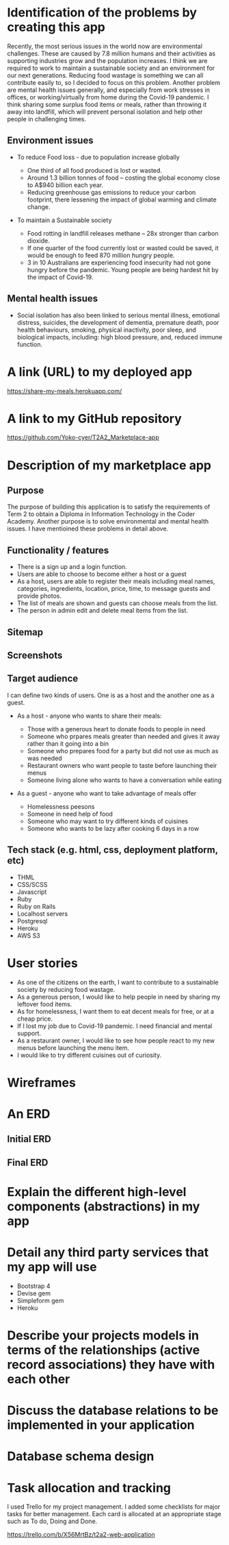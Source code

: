 # Identification of the problems by creating this app 
Recently, the most serious issues in the world now are environmental challenges. These are caused by 7.8 million humans and their activities as supporting industries grow and the population increases. I think we are required to work to maintain a sustainable society and an environment for our next generations. Reducing food wastage is something we can all contribute easily to, so I decided to focus on this problem. Another problem are mental health issues generally, and especially from work stresses in offices, or working/virtually from home during the Covid-19 pandemic. I think sharing some surplus food items or meals, rather than throwing it away into landfill, which will prevent personal isolation and help other people in challenging times. 

## Environment issues
- To reduce Food loss - due to population increase globally 
    - One third of all food produced is lost or wasted. 
    - Around 1.3 billion tonnes of food – costing the global economy close to A$940 billion each year.
    - Reducing greenhouse gas emissions to reduce your carbon footprint, there lessening the impact of global warming and climate change. 
    

- To maintain a Sustainable society  
    - Food rotting in landfill releases methane – 28x stronger than carbon dioxide. 
    - If one quarter of the food currently lost or wasted could be saved, it would be enough to feed 870 million hungry people.
    - 3 in 10 Australians are experiencing food insecurity had not gone hungry before the pandemic. Young people are being hardest hit by the impact of Covid-19.


## Mental health issues 
-  Social isolation has also been linked to serious mental illness, emotional distress, suicides, the development of dementia, premature death, poor health behaviours, smoking, physical inactivity, poor sleep, and biological impacts, including: high blood pressure, and, reduced immune function.

# A link (URL) to my deployed app

https://share-my-meals.herokuapp.com/

# A link to my GitHub repository

https://github.com/Yoko-cyer/T2A2_Marketplace-app

# Description of my marketplace app

## Purpose

The purpose of building this application is to satisfy the requirements of Term 2 to obtain a Diploma in Information Technology in the Coder Academy. Another purpose is to solve environmental and mental health issues. I have mentioined these problems in detail above. 
 
## Functionality / features
- There is a sign up and a login function.
- Users are able to choose to become either a host or a guest
- As a host, users are able to register their meals including meal names, categories, ingredients, location, price, time, to message guests and provide photos. 
- The list of meals are shown and guests can choose meals from the list.
- The person in admin edit and delete meal items from the list.     


## Sitemap
## Screenshots

## Target audience
I can define two kinds of users. One is as a host and the another one as a guest.
- As a host - anyone who wants to share their meals:
    - Those with a generous heart to donate foods to people in need
    - Someone who prpares meals greater than needed and gives it away rather than it going into a bin
    - Someone who prepares food for a party but did not use as much as was needed
    - Restaurant owners who want people to taste before launching their menus
    - Someone living alone who wants to have a conversation while eating

- As a guest - anyone who want to take advantage of meals offer
    - Homelessness peesons 
    - Someone in need help of food
    - Someone who may want to try different kinds of cuisines
    - Someone who wants to be lazy after cooking 6 days in a row 


## Tech stack (e.g. html, css, deployment platform, etc)

- THML
- CSS/SCSS
- Javascript
- Ruby
- Ruby on Rails
- Localhost servers
- Postgresql
- Heroku
- AWS S3

# User stories 
- As one of the citizens on the earth, I want to contribute to a sustainable society by reducing food wastage. 
- As a generous person, I would like to help people in need by sharing my leftover food items.
- As for homelessness, I want them to eat decent meals for free, or at a cheap price.
- If I lost my job due to Covid-19 pandemic. I need financial and mental support.
- As a restaurant owner, I would like to see how people react to my new menus before launching the menu item.
- I would like to try different cuisines out of curiosity.   


# Wireframes 

# An ERD 
## Initial ERD

## Final ERD

# Explain the different high-level components (abstractions) in my app

# Detail any third party services that my app will use
- Bootstrap 4
- Devise gem
- Simpleform gem
- Heroku 

# Describe your projects models in terms of the relationships (active record associations) they have with each other

# Discuss the database relations to be implemented in your application

# Database schema design

# Task allocation and tracking

I used Trello for my project management. I added some checklists for major tasks for better management. Each card is allocated at an appropriate stage such as To do, Doing and Done.

https://trello.com/b/X56MrtBz/t2a2-web-application